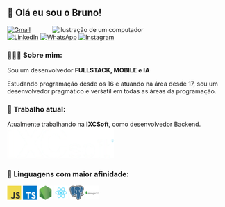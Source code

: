 
## 🥽 Olá eu sou o Bruno!
<img src="https://raw.githubusercontent.com/MicaelliMedeiros/micaellimedeiros/master/image/computer-illustration.png" alt="ilustração de um computador" min-width="400px" max-width="400px" width="400px" align="right">
<p align="left">
  <a href="#" target="blank" title="Gmail">
  <img src="https://img.shields.io/badge/-Gmail-FF0000?style=flat-square&labelColor=FF0000&logo=gmail&logoColor=white&link=brunoburer@gmail.com" alt="Gmail"/></a>
  <a href="https://www.linkedin.com/in/bruno-murer-945a1423b" target="_blank" title="LinkedIn">
  <img src="https://img.shields.io/badge/-Linkedin-0e76a8?style=flat-square&logo=Linkedin&logoColor=white&link=https://www.linkedin.com/in/bruno-murer-945a1423b/" alt="LinkedIn"/></a>
  <a href="https://api.whatsapp.com/send/?phone=554884260734&text&type=phone_number&app_absent=0" target="_blank" title="WhatsApp">
  <img src="https://img.shields.io/badge/-WhatsApp-25d366?style=flat-square&labelColor=25d366&logo=whatsapp&logoColor=white&link=https://api.whatsapp.com/send/?phone=554884260734&text&type=phone_number&app_absent=0" alt="WhatsApp"/></a>
  <a href="https://www.instagram.com/bruno.murer/" target="_blank" title="Instagram">
  <img src="https://img.shields.io/badge/-Instagram-DF0174?style=flat-square&labelColor=DF0174&logo=instagram&logoColor=white&link=https://www.instagram.com/bruno.murer/" alt="Instagram"/></a>
</p>

### 🧘🏼‍♂️ Sobre mim:
<p align="left"> 
  Sou um desenvolvedor <strong> FULLSTACK, MOBILE e IA</strong>
</p>
Estudando programação desde os 16 e atuando na área desde 17, sou um desenvolvedor pragmático e verśatil em todas as áreas da programação.

### 🎩 Trabalho atual:
<p align="left"> 
  Atualmente trabalhando na <strong> IXCSoft</strong>, como desenvolvedor Backend.
  
  <img src="./ixc.png" height="70" alt="IXC" />
</p>

### 🦄 Linguagens com maior afinidade:
<code><img height="32" src="https://raw.githubusercontent.com/github/explore/80688e429a7d4ef2fca1e82350fe8e3517d3494d/topics/javascript/javascript.png" alt="Javascript"/></code>
<code><img height="32" src="https://raw.githubusercontent.com/github/explore/80688e429a7d4ef2fca1e82350fe8e3517d3494d/topics/typescript/typescript.png" alt="Typescript"/></code>
<code><img height="32" src="https://raw.githubusercontent.com/github/explore/80688e429a7d4ef2fca1e82350fe8e3517d3494d/topics/nodejs/nodejs.png" alt="Nodejs"/></code>
<code><img height="32" src="https://raw.githubusercontent.com/github/explore/80688e429a7d4ef2fca1e82350fe8e3517d3494d/topics/react/react.png" alt="React"/></code>
<code><img height="32" src="https://raw.githubusercontent.com/github/explore/80688e429a7d4ef2fca1e82350fe8e3517d3494d/topics/postgresql/postgresql.png" alt="PostegreSQL"/></code>
<code><img height="32" src="https://raw.githubusercontent.com/github/explore/80688e429a7d4ef2fca1e82350fe8e3517d3494d/topics/mongodb/mongodb.png" alt="MongoDB"/></code>
